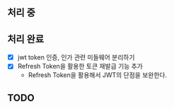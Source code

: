 ## 처리 중


## 처리 완료
- [x] jwt token 인증, 인가 관련 미들웨어 분리하기
- [x] Refresh Token을 활용한 토큰 재발급 기능 추가
    - Refresh Token을 활용해서 JWT의 단점을 보완한다.

## TODO



